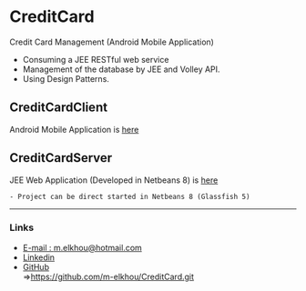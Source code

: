 # CreditCard
Credit Card Management (Android Mobile Application)

- Consuming a JEE RESTful web service
- Management of the database by JEE and Volley API.
- Using Design Patterns.

## CreditCardClient
Android Mobile Application is [here](https://github.com/m-elkhou/CreditCard/tree/master/app)

## CreditCardServer
JEE Web Application (Developed in Netbeans 8) is [here](https://github.com/m-elkhou/CreditCard/tree/master/Cd)
```
- Project can be direct started in Netbeans 8 (Glassfish 5)
```

***
### Links
- [E-mail : ](mailto:m.elkhou@hotmail.com) m.elkhou@hotmail.com
- [Linkedin](https://www.linkedin.com/in/m-elkhou/)
- [GitHub](https://github.com/m-elkhou)<br/>
=>https://github.com/m-elkhou/CreditCard.git
